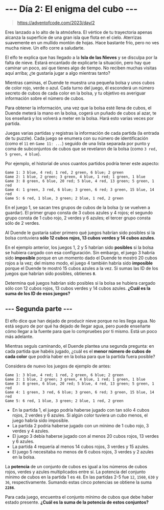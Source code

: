 # --- Día 2: El enigma del cubo ---

> https://adventofcode.com/2023/day/2

Eres lanzado a lo alto de la atmósfera. El vértice de tu trayectoria apenas
alcanza la superficie de una gran isla que flota en el cielo. Aterrizas
suavemente en un mullido montón de hojas. Hace bastante frío, pero no ves mucha
nieve. Un elfo corre a saludarte.

El elfo te explica que has llegado a la **Isla de las Nieves** y se disculpa por
la falta de nieve. Estará encantado de explicarte la situación, pero hay que
caminar un poco, así que tienes algo de tiempo. No reciben muchas visitas aquí
arriba; ¿te gustaría jugar a algo mientras tanto?

Mientras caminas, el Duende te muestra una pequeña bolsa y unos cubos de color
rojo, verde o azul. Cada turno del juego, él esconderá un número secreto de
cubos de cada color en la bolsa, y tu objetivo es averiguar información sobre el
número de cubos.

Para obtener la información, una vez que la bolsa esté llena de cubos, el Duende
meterá la mano en la bolsa, cogerá un puñado de cubos al azar, te los enseñará y
los volverá a meter en la bolsa. Hará esto varias veces por partida.

Juegas varias partidas y registras la información de cada partida (la entrada de
tu puzzle). Cada juego se enumera con su número de identificación (como el `11`
en `Game 11: ...`) seguido de una lista separada por punto y coma de
subconjuntos de cubos que se revelaron de la bolsa (como
`3 red, 5 green, 4 blue`).

Por ejemplo, el historial de unos cuantos partidos podría tener este aspecto:

```
Game 1: 3 blue, 4 red; 1 red, 2 green, 6 blue; 2 green
Game 2: 1 blue, 2 green; 3 green, 4 blue, 1 red; 1 green, 1 blue
Game 3: 8 green, 6 blue, 20 red; 5 blue, 4 red, 13 green; 5 green, 1 red
Game 4: 1 green, 3 red, 6 blue; 3 green, 6 red; 3 green, 15 blue, 14 red
Game 5: 6 red, 1 blue, 3 green; 2 blue, 1 red, 2 green
```

En el juego 1, se sacan tres grupos de cubos de la bolsa (y se vuelven a
guardar). El primer grupo consta de 3 cubos azules y 4 rojos; el segundo grupo
consta de 1 cubo rojo, 2 verdes y 6 azules; el tercer grupo consta sólo de 2
verdes.

Al Duende le gustaría saber primero qué juegos habrían sido posibles si la bolsa
contuviera **sólo 12 cubos rojos, 13 cubos verdes y 14 cubos azules**.

En el ejemplo anterior, los juegos 1, 2 y 5 habrían sido **posibles** si la
bolsa se hubiera cargado con esa configuración. Sin embargo, el juego 3 habría
sido **imposible** porque en un momento dado el Duende te mostró 20 cubos rojos
a la vez; del mismo modo, el juego 4 también habría sido **imposible** porque el
Duende te mostró 15 cubos azules a la vez. Si sumas las ID de los juegos que
habrían sido posibles, obtienes **`8`**.

Determina qué juegos habrían sido posibles si la bolsa se hubiera cargado sólo
con 12 cubos rojos, 13 cubos verdes y 14 cubos azules. **¿Cuál es la suma de los
ID de esos juegos?**

## --- Segunda parte ---

El elfo dice que han dejado de producir nieve porque no les llega agua. No está
seguro de por qué ha dejado de llegar agua, pero puede enseñarte cómo llegar a
la fuente para que lo compruebes por ti mismo. Está un poco más adelante.

Mientras seguís caminando, el Duende plantea una segunda pregunta: en cada
partida que habéis jugado, ¿cuál es el **menor número de cubos de cada color**
que podría haber en la bolsa para que la partida fuera posible?

Considera de nuevo los juegos de ejemplo de antes:

```
Game 1: 3 blue, 4 red; 1 red, 2 green, 6 blue; 2 green
Game 2: 1 blue, 2 green; 3 green, 4 blue, 1 red; 1 green, 1 blue
Game 3: 8 green, 6 blue, 20 red; 5 blue, 4 red, 13 green; 5 green, 1 red
Game 4: 1 green, 3 red, 6 blue; 3 green, 6 red; 3 green, 15 blue, 14 red
Game 5: 6 red, 1 blue, 3 green; 2 blue, 1 red, 2 green
```

- En la partida 1, el juego podría haberse jugado con tan sólo 4 cubos rojos, 2
  verdes y 6 azules. Si algún color tuviera un cubo menos, el juego habría sido
  imposible.
- La partida 2 podría haberse jugado con un mínimo de 1 cubo rojo, 3 verdes y 4
  azules.
- El juego 3 debía haberse jugado con al menos 20 cubos rojos, 13 verdes y 6
  azules.
- La partida 4 requería al menos 14 cubos rojos, 3 verdes y 15 azules.
- El juego 5 necesitaba no menos de 6 cubos rojos, 3 verdes y 2 azules en la
  bolsa.

La **potencia** de un conjunto de cubos es igual a los números de cubos rojos,
verdes y azules multiplicados entre sí. La potencia del conjunto mínimo de cubos
en la partida 1 es `48`. En las partidas 2-5 fue `12`, `1560`, `630` y `36`,
respectivamente. Sumando estas cinco potencias se obtiene la suma **`2286`**.

Para cada juego, encuentra el conjunto mínimo de cubos que debe haber estado
presente. **¿Cuál es la suma de la potencia de estos conjuntos?**
